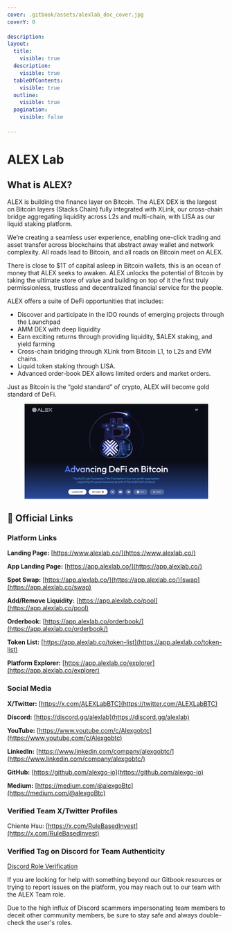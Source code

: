 ```yaml
---
cover: .gitbook/assets/alexlab_doc_cover.jpg
coverY: 0

description: 
layout:
  title:
    visible: true
  description:
    visible: true
  tableOfContents:
    visible: true
  outline:
    visible: true
  pagination:
    visible: false

---
```


# ALEX Lab

## What is ALEX?

<!-- 
{% hint style="danger" %}
🔥🌶️ Don't miss out! We've just launched the new [Bitcoin Native Token Swaps app](https://app.alexlab.co/bitcoin/swap)! 🌶️🔥

[Read more here...](product-features/bitcoin-swaps/README.md)
{% endhint %}
 -->

ALEX is building the finance layer on Bitcoin. The ALEX DEX is the largest on Bitcoin layers (Stacks Chain) fully integrated with XLink, our cross-chain bridge aggregating liquidity across L2s and multi-chain, with LISA as our liquid staking platform.&#x20;

We’re creating a seamless user experience, enabling one-click trading and asset transfer across blockchains that abstract away wallet and network complexity. All roads lead to Bitcoin, and all roads on Bitcoin meet on ALEX.

There is close to $1T of capital asleep in Bitcoin wallets, this is an ocean of money that ALEX seeks to awaken. ALEX unlocks the potential of Bitcoin by taking the ultimate store of value and building on top of it the first truly permissionless, trustless and decentralized financial service for the people.

ALEX offers a suite of DeFi opportunities that includes:

* Discover and participate in the IDO rounds of emerging projects through the Launchpad
* AMM DEX with deep liquidity
* Earn exciting returns through providing liquidity, $ALEX staking, and yield farming
* Cross-chain bridging through XLink from Bitcoin L1, to L2s and EVM chains.
* Liquid token staking through LISA.
* Advanced order-book DEX allows limited orders and market orders.

Just as Bitcoin is the “gold standard” of crypto, ALEX will become gold standard of DeFi.

<figure><img src=".gitbook/assets/alexlab_landing_page.png" alt=""><figcaption></figcaption></figure>

## 🔗 Official Links

### Platform Links &#x20;

**Landing Page:** [https://www.alexlab.co/](https://www.alexlab.co/)

**App Landing Page:** [https://app.alexlab.co/](https://app.alexlab.co/)

**Spot Swap:** [https://app.alexlab.co/](https://app.alexlab.co/)[swap](https://app.alexlab.co/swap)

**Add/Remove Liquidity:** [https://app.alexlab.co/pool](https://app.alexlab.co/pool)

**Orderbook:** [https://app.alexlab.co/orderbook/](https://app.alexlab.co/orderbook/)

**Token List:** [https://app.alexlab.co/token-list](https://app.alexlab.co/token-list)

**Platform Explorer:** [https://app.alexlab.co/explorer](https://app.alexlab.co/explorer)


### Social Media&#x20;

**X/Twitter:** [https://x.com/ALEXLabBTC](https://twitter.com/ALEXLabBTC)

**Discord:** [https://discord.gg/alexlab](https://discord.gg/alexlab)

**YouTube:** [https://www.youtube.com/c/Alexgobtc](https://www.youtube.com/c/Alexgobtc)

**LinkedIn:** [https://www.linkedin.com/company/alexgobtc/](https://www.linkedin.com/company/alexgobtc/)

**GitHub:** [https://github.com/alexgo-io](https://github.com/alexgo-io)

**Medium:** [https://medium.com/@alexgoBtc](https://medium.com/@alexgoBtc)



### Verified Team X/Twitter Profiles&#x20;

Chiente Hsu: [https://x.com/RuleBasedInvest](https://x.com/RuleBasedInvest)

<!-- Rachel: [https://twitter.com/rachel\_alexgo](https://twitter.com/rachel_alexgo) -->

### Verified Tag on Discord for Team Authenticity&#x20;

[Discord Role Verification](<.gitbook/assets/discord-role-verification.png>)

If you are looking for help with something beyond our Gitbook resources or trying to report issues on the platform, you may reach out to our team with the ALEX Team role.

Due to the high influx of Discord scammers impersonating team members to deceit other community members, be sure to stay safe and always double-check the user's roles.